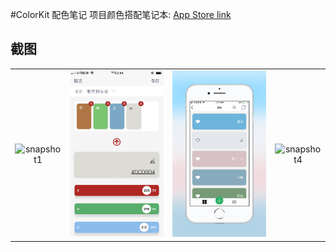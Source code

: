#ColorKit
配色笔记 项目颜色搭配笔记本: [App Store link](https://itunes.apple.com/cn/app/id1422973826)

## 截图

| | | | |
| :--: | :------------: | :------------: | :--: |
| ![snapshot1] | ![snapshot2] | ![snapshot3] | ![snapshot4] |

[snapshot1]:assets/IMG_1818.PNG
[snapshot2]:assets/IMG_1817.PNG
[snapshot3]:assets/IMG_0662.PNG
[snapshot4]:assets/IMG_1821.PNG